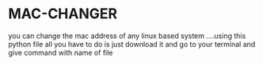 # MAC-CHANGER
you can change the mac address of any linux based system ....using this python file all you have to do is just download it and go to your terminal and give command with name of file
